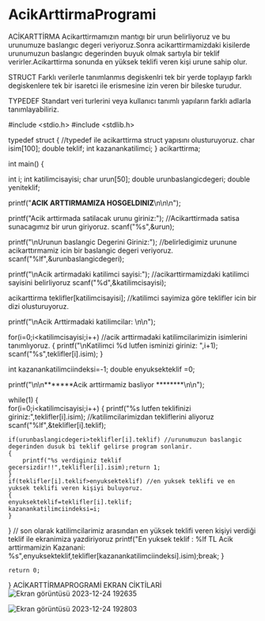 # AcikArttirmaProgrami
 ACİKARTTİRMA
 Acikarttirmamızın mantıgı bir urun belirliyoruz ve bu urunumuze baslangıc degeri veriyoruz.Sonra acikarttirmamizdaki kisilerde
 urunumuzun baslangıc degerinden buyuk olmak sartıyla bir teklif verirler.Acikarttirma sonunda en yüksek teklifi veren kişi urune sahip olur.

 STRUCT
 Farklı verilerle tanımlanmıs degiskenlri tek bir yerde toplayıp farklı degiskenlere 
 tek bir isaretci ile erismesine izin veren bir bileske turudur.

TYPEDEF
Standart veri turlerini veya kullanıcı tanımlı yapıların farklı adlarla tanımlayabiliriz.

#include <stdio.h>
#include <stdlib.h>

typedef struct { //typedef ile acikarttirma struct yapısını olusturuyoruz.
	char isim[100];
	double teklif;
	int kazanankatilimci;
} acikarttirma;
  
int main() {
  
  int i;
  int katilimcisayisi;
  char urun[50];
  double urunbaslangicdegeri;
  double yeniteklif;
  
  printf("********ACIK ARTTIRMAMIZA HOSGELDINIZ********\n\n\n");
  
  printf("Acik arttirmada satilacak urunu giriniz:"); //Acikarttirmada satisa sunacagımız bir urun giriyoruz.
  scanf("%s",&urun);
  
  printf("\nUrunun baslangic Degerini Giriniz:"); //belirledigimiz urunune acikarttırmamiz icin bir baslangic degeri veriyoruz.
  scanf("%lf",&urunbaslangicdegeri);
  
  
  printf("\nAcik artirmadaki katilimci sayisi:"); //acikarttirmamizdaki katilimci sayisini belirliyoruz 
  scanf("%d",&katilimcisayisi);
  
  acikarttirma teklifler[katilimcisayisi]; //katilimci sayimiza göre teklifler icin bir dizi olusturuyoruz.
  
  printf("\nAcik Arttirmadaki katilimcilar: \n\n");
  
  for(i=0;i<katilimcisayisi;i++) //acik arttirmadaki katilimcilarimizin  isimlerini tanımlıyoruz.
  {
  	printf("\nKatilimci %d lutfen isminizi giriniz: ",i+1);
  	scanf("%s",teklifler[i].isim);
  }
  
  int kazanankatilimciindeksi=-1;
  double enyuksekteklif =0;
  
  printf("\n\n*******Acik arttirmamiz basliyor ********\n\n");
  
  while(1)
  {  
   for(i=0;i<katilimcisayisi;i++) 
   {
   	printf("%s lutfen teklifinizi giriniz:",teklifler[i].isim); //katilimcilarimizdan tekliflerini aliyoruz
   	scanf("%lf",&teklifler[i].teklif);
   	
   	if(urunbaslangicdegeri>teklifler[i].teklif) //urunumuzun baslangic degerinden dusuk bi teklif gelirse program sonlanir.
   	{
   		printf("%s verdiginiz teklif gecersizdir!!",teklifler[i].isim);return 1;
	}
   	if(teklifler[i].teklif>enyuksekteklif) //en yuksek teklifi ve en yuksek teklifi veren kişiyi buluyoruz.
   	{
    enyuksekteklif=teklifler[i].teklif;
    kazanankatilimciindeksi=i;	
    }
   }
   // son olarak katilimcilarimiz arasından en yüksek teklifi veren kişiyi verdiği teklif ile ekranimiza yazdiriyoruz
   printf("En yuksek teklif : %lf TL   Acik arttirmamizin Kazanani: %s",enyuksekteklif,teklifler[kazanankatilimciindeksi].isim);break; 
  }
 
    return 0;
}
ACİKARTTİRMAPROGRAMİ EKRAN CİKTİLARİ
![Ekran görüntüsü 2023-12-24 192635](https://github.com/KLU1230505031/AcikArttirmaProgrami/assets/153401003/032384c4-0b5a-4d23-97da-77feff15daa5)

![Ekran görüntüsü 2023-12-24 192803](https://github.com/KLU1230505031/AcikArttirmaProgrami/assets/153401003/acb55208-49fb-4384-9e43-c761d21f3f30)
